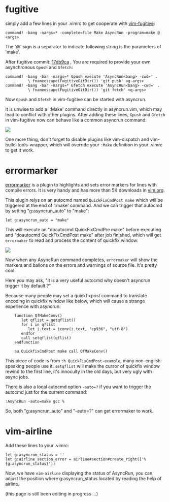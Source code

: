 # fugitive

simply add a few lines in your .vimrc to get cooperate with [vim-fugitive](https://github.com/tpope/vim-fugitive):

```VimL
command! -bang -nargs=* -complete=file Make AsyncRun -program=make @ <args>
```

The '@' sign is a separator to indicate following string is the parameters of 'make'. 

After fugitive commit: [17db9ca](https://github.com/tpope/vim-fugitive/commit/d4bcc75ef6449c0e5592513fb1e0a42b017db9ca) , 
You are required to provide your own asynchronous `Gpush` and `Gfetch`:

```VimL
command! -bang -bar -nargs=* Gpush execute 'AsyncRun<bang> -cwd=' .
          \ fnameescape(FugitiveGitDir()) 'git push' <q-args>
command! -bang -bar -nargs=* Gfetch execute 'AsyncRun<bang> -cwd=' .
          \ fnameescape(FugitiveGitDir()) 'git fetch' <q-args>
```

Now `Gpush` and `Gfetch` in vim-fugitive can be started with asyncrun. 

It is unwise to add a ':Make' command directly in asyncrun.vim, which may lead to conflict with other plugins.
After adding these lines, `Gpush` and `Gfetch` in vim-fugitive now can behave like a common asyncrun command:

![](https://skywind3000.github.io/images/p/asyncrun/cooperate_with_fugitive.gif)

One more thing, don't forget to disable plugins like vim-dispatch and vim-build-tools-wrapper, which will override your `:Make` definition in your .vimrc to get it work.

# errormarker

[errormarker](https://github.com/mh21/errormarker.vim) is a plugin to highlights and sets error markers for lines with compile errors. It is very handy and has more than 5K downloads in [vim.org](http://www.vim.org/scripts/script.php?script_id=1861).

This plugin relys on an autocmd named `QuickFixCmdPost make` which will be triggered at the end of ':make' command.
And we can trigger that autocmd by setting "g:asyncrun_auto" to "make":

```VimL
let g:asyncrun_auto = "make"
```

This will execute an "doautocmd QuickFixCmdPre make" before executing and "doautocmd QuickFixCmdPost make" after job finished, which will get `errormaker` to read and process the content of quickfix window:

![](https://skywind3000.github.io/images/p/asyncrun/errormarker.jpg)

Now when any AsyncRun command completes, `errormaker` will show the markers and ballons on the errors and warnings of source file. It's pretty cool. 

Here you may ask, "it is a very useful autocmd why doesn't asyncrun trigger it by default ?"

Because many people may set a quickfixpost command to translate encoding in quickfix window like below, which will cause a strange experience with asyncrun:

```VimL
	function QfMakeConv()
	   let qflist = getqflist()
	   for i in qflist
	      let i.text = iconv(i.text, "cp936", "utf-8")
	   endfor
	   call setqflist(qflist)
	endfunction

	au QuickfixCmdPost make call QfMakeConv()
```

This piece of code is from `:h QuickFixCmdPost-example`, many non-english-speaking people use it. `setqflist` will make the cursor of quickfix window rewind to the first line, it's innocuity in the old days, but very ugly with async jobs.

There is also a local autocmd option `-auto=?` if you want to trigger the autocmd just for the current command:

```VimL
:AsyncRun -auto=make gcc %
```

So, both "g:asyncrun_auto" and "-auto=?" can get errormaker to work.


# vim-airline

Add these lines to your .vimrc:

```VimL
let g:asyncrun_status = ''
let g:airline_section_error = airline#section#create_right(['%{g:asyncrun_status}'])
```

Now, we have `vim-airline` displaying the status of AsyncRun, 
you can adjust the position where g:asyncrun_status located by reading the help of airline.


(this page is still been editing in progress ...)